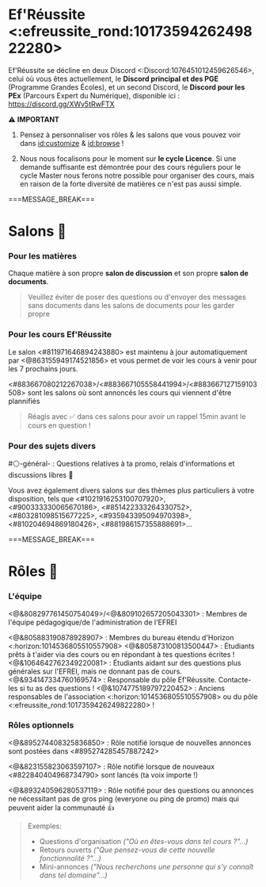 # Ef'Réussite <:efreussite_rond:1017359426249822280>

Ef'Réussite se décline en deux Discord <:Discord:1076451012459626546>, celui où vous êtes actuellement, le **Discord principal et des PGE** (Programme Grandes Écoles), et un second Discord, le **Discord pour les PEx** (Parcours Expert du Numérique), disponible ici : https://discord.gg/XWv5tRwFTX


:warning: **IMPORTANT**
1. Pensez à personnaliser vos rôles & les salons que vous pouvez voir dans <id:customize> & <id:browse> !

2. Nous nous focalisons pour le moment sur **le cycle Licence**. Si une demande suffisante est démontrée pour des cours réguliers pour le cycle Master nous ferons notre possible pour organiser des cours, mais en raison de la forte diversité de matières ce n'est pas aussi simple.

===MESSAGE_BREAK===

# Salons :speech_balloon:

### Pour les matières

Chaque matière à son propre **salon de discussion** et son propre **salon de documents**.
> Veuillez éviter de poser des questions ou d'envoyer des messages sans documents dans les salons de documents pour les garder propre

### Pour les cours Ef'Réussite

Le salon <#811971646894243880> est maintenu à jour automatiquement par <@863155949174521856> et vous permet de voir les cours à venir pour les 7 prochains jours.

<#883667080212267038>/<#883667105558441994>/<#883667127159103508> sont les salons où sont annoncés les cours qui viennent d'être plannifiés
> Réagis avec :white_check_mark: dans ces salons pour avoir un rappel 15min avant le cours en question !

### Pour des sujets divers

#:white_circle:-général-<promo> : Questions relatives à ta promo, relais d'informations et discussions libres :speech_balloon:

Vous avez également divers salons sur des thèmes plus particuliers à votre disposition, tels que <#1021916253100707920>, <#900333330065670186>, <#851422333264330752>, <#803281098515677225>, <#935943395094970398>, <#810204694869180426>, <#881986157355888691>…

===MESSAGE_BREAK===

# Rôles :billed_cap:

### L'équipe

<@&808297761450754049>/<@&809102657205043301> : Membres de l'équipe pédagogique/de l'administration de l'EFREI

<@&805883190878928907> : Membres du bureau étendu d'Horizon <:horizon:1014536805510557908>
<@&805873100813500447> : Étudiants prêts à t'aider via des cours ou en répondant à tes questions écrites !
<@&1064642762349220081> : Étudiants aidant sur des questions plus générales sur l'EFREI, mais ne donnant pas de cours.
<@&934147334760169574> : Responsable du pôle Ef'Réussite. Contacte-les si tu as des questions !
<@&1074775189797220452> : Anciens responsables de l'association <:horizon:1014536805510557908> ou du pôle <:efreussite_rond:1017359426249822280> !

### Rôles optionnels

<@&895274408325836850> : Rôle notifié lorsque de nouvelles annonces sont postées dans <#895274285457887242>

<@&823155823063597107> : Rôle notifié lorsque de nouveaux <#822840404968734790> sont lancés (ta voix importe !)

<@&893240596280537119> : Rôle notifié pour des questions ou annonces ne nécessitant pas de gros ping (everyone ou ping de promo) mais qui peuvent aider la communauté :thumbsup:
> Exemples:
> - Questions d'organisation *("Où en êtes-vous dans tel cours ?"…)*
> - Retours ouverts *("Que pensez-vous de cette nouvelle fonctionnalité ?"…)*
> - Mini-annonces *("Nous recherchons une personne qui s'y connaît dans tel domaine"…)*
